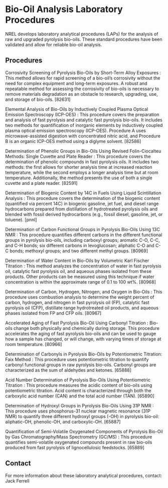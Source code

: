 # Bio-Oil Analysis Laboratory Procedures

NREL develops laboratory analytical procedures (LAPs) for the analysis of raw and upgraded pyrolysis bio-oils. These standard procedures have been validated and allow for reliable bio-oil analysis.

## Procedures

Corrosivity Screening of Pyrolysis Bio-Oils by Short-Term Alloy Exposures
: This method allows for rapid screening of a bio-oil’s corrosivity without the need for complex equipment and long-term exposures. A robust and repeatable method for assessing the corrosivity of bio-oils is necessary to remove materials degradation as an obstacle to research, upgrading, use, and storage of bio-oils. [82631]

Elemental Analysis of Bio-Oils by Inductively Coupled Plasma Optical Emission Spectroscopy (ICP-OES)
: This procedure covers the preparation and analysis of fast pyrolysis and catalytic fast pyrolysis bio-oils. It includes two methods for quantification of inorganic elements by inductively coupled plasma optical emission spectroscopy (ICP-OES). Procedure A uses microwave-assisted digestion with concentrated nitric acid, and Procedure B is an organic ICP-OES method using a diglyme solvent. [82586]

Determination of Phenolic Groups in Bio-Oils Using Revised Folin-Ciocalteu Methods: Single Cuvette and Plate Reader
: This procedure covers the determination of phenolic compounds in fast pyrolysis oils. It includes two methods: the first allows for shorter analysis time at increased reaction temperature, while the second employs a longer analysis time but at room temperature. Additionally, the method presents the use of both a single cuvette and a plate reader. [82591]

Determination of Biogenic Content by 14C in Fuels Using Liquid Scintillation Analysis
: This procedure covers the determination of the biogenic content (quantified via percent 14C) in biogenic gasoline, jet fuel, and diesel range hydrocarbons prepared from distillation of hydrotreated pyrolysis oils and blended with fossil derived hydrocarbons (e.g., fossil diesel, gasoline, jet, or toluene). [pnnl]

Determination of Carbon Functional Groups in Pyrolysis Bio-Oils Using 13C NMR
: This procedure quantifies different carbons in the different functional groups in pyrolysis bio-oils, including carboxyl groups; aromatic C-O, C-C, and C-H bonds; six different carbons in levoglucosan; aliphatic C-O and C-C bonds; methoxyl groups; and two different methyl groups. [80969]

Determination of Water Content in Bio-Oils by Volumetric Karl Fischer Titration
: This method analyzes the concentration of water in fast pyrolysis oil, catalytic fast pyrolysis oil, and aqueous phases isolated from these products. Other products can be measured using this technique if water concentration is within the approximate range of 0.1 to 100 wt%. [80968]

Determination of Carbon, Hydrogen, Nitrogen, and Oxygen in Bio-Oils
: This procedure uses combustion analysis to determine the weight percent of carbon, hydrogen, and nitrogen in fast pyrolysis oil (FP), catalytic fast pyrolysis oil (CFP), distillate range hydrotreated oil products, and aqueous phases isolated from FP and CFP oils. [80967]

Accelerated Aging of Fast Pyrolysis Bio-Oil Using Carbonyl Titration
: Bio-oils change both physically and chemically during storage. This procedure accelerates the aging of fast pyrolysis bio-oils and can be used to gauge how a sample has changed, or will change, with varying times of storage at room temperature. [80966]

Determination of Carbonyls in Pyrolysis Bio-Oils by Potentiometric Titration: Faix Method
: This procedure uses potentiometric titration to quantify carbonyl functional groups in raw pyrolysis bio-oils. Carbonyl groups are characterized as the sum of aldehydes and ketones. [65888]

Acid Number Determination of Pyrolysis Bio-Oils Using Potentiometric Titration
: This procedure measures the acidic content of bio-oils using potentiometric titration. Acid content is characterized through both the carboxylic acid number (CAN) and the total acid number (TAN). [65890]

Determination of Hydroxyl Groups in Pyrolysis Bio-Oils Using 31P NMR
: This procedure uses phosphorus-31 nuclear magnetic resonance (31P NMR) to quantify three different hydroxyl groups (-OH) in pyrolysis bio-oil: aliphatic-OH, phenolic-OH, and carboxylic-OH. [65887]

Quantification of Semi-Volatile Oxygenated Components of Pyrolysis Bio-Oil by Gas Chromatography/Mass Spectrometry (GC/MS)
: This procedure quantifies semi-volatile oxygenated compounds present in raw bio-oils produced from fast pyrolysis of lignocellulosic feedstocks. [65889]

## Contact
For more information about these laboratory analytical procedures, contact: Jack Ferrell